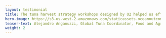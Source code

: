 ```yaml
---
layout: testimonial
title: The tuna harvest strategy workshops designed by O2 helped us effectively engage 150 key tuna fisheries managers and representatives in Indian, Atlantic, and Pacific Ocean coastal states. The O2 team understands fisheries management and how to creatively communicate important principles to build improved understanding and decision making capacity.
hero-image: https://s3-us-west-2.amazonaws.com/staticassets.oceanoutcomes.org/embedded+photos/testimonials/unfao-testimonial.png
teaser-text: Alejandro Anganuzzi, Global Tuna Coordinator, Food and Agriculture Organization of the United Nations
weight: 2
---
```

